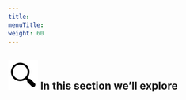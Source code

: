 ```yaml
---
title:
menuTitle:
weight: 60
---
```


![search_icon](mag_glass.svg)
In this section we’ll explore
---
